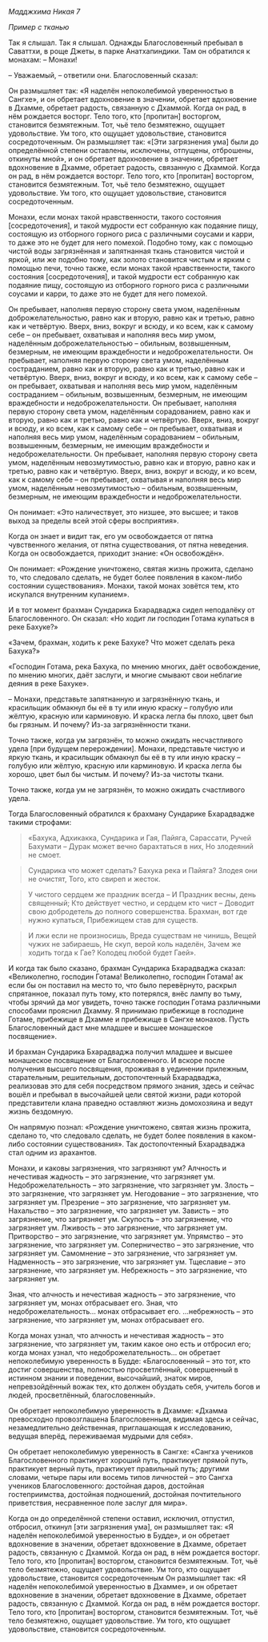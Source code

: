 *Мадджхима Никая 7*

*Пример с тканью*

Так я слышал\. Так я слышал\. Однажды Благословенный пребывал в Саваттхи, в роще Джеты, в парке Анатхапиндики\. Там он обратился к монахам: – Монахи\!

– Уважаемый, – ответили они\. Благословенный сказал:

Он размышляет так: «Я наделён непоколебимой уверенностью в Сангхе», и он обретает вдохновение в значении, обретает вдохновение в Дхамме, обретает радость, связанную с Дхаммой\. Когда он рад, в нём рождается восторг\. Тело того, кто \[пропитан\] восторгом, становится безмятежным\. Тот, чьё тело безмятежно, ощущает удовольствие\. Ум того, кто ощущает удовольствие, становится сосредоточенным\. Он размышляет так: «\[Эти загрязнения ума\] были до определённой степени оставлены, исключены, отпущены, отброшены, откинуты мной», и он обретает вдохновение в значении, обретает вдохновение в Дхамме, обретает радость, связанную с Дхаммой\. Когда он рад, в нём рождается восторг\. Тело того, кто \[пропитан\] восторгом, становится безмятежным\. Тот, чьё тело безмятежно, ощущает удовольствие\. Ум того, кто ощущает удовольствие, становится сосредоточенным\.

Монахи, если монах такой нравственности, такого состояния \[сосредоточения\], и такой мудрости ест собранную как подаяние пищу, состоящую из отборного горного риса с различными соусами и карри, то даже это не будет для него помехой\. Подобно тому, как с помощью чистой воды загрязнённая и запятнанная ткань становится чистой и яркой, или же подобно тому, как золото становится чистым и ярким с помощью печи, точно также, если монах такой нравственности, такого состояния \[сосредоточения\], и такой мудрости ест собранную как подаяние пищу, состоящую из отборного горного риса с различными соусами и карри, то даже это не будет для него помехой\.

Он пребывает, наполняя первую сторону света умом, наделённым доброжелательностью, равно как и вторую, равно как и третью, равно как и четвёртую\. Вверх, вниз, вокруг и всюду, и ко всем, как к самому себе – он пребывает, охватывая и наполняя весь мир умом, наделённым доброжелательностью – обильным, возвышенным, безмерным, не имеющим враждебности и недоброжелательности\. Он пребывает, наполняя первую сторону света умом, наделённым состраданием, равно как и вторую, равно как и третью, равно как и четвёртую\. Вверх, вниз, вокруг и всюду, и ко всем, как к самому себе – он пребывает, охватывая и наполняя весь мир умом, наделённым состраданием – обильным, возвышенным, безмерным, не имеющим враждебности и недоброжелательности\. Он пребывает, наполняя первую сторону света умом, наделённым сорадованием, равно как и вторую, равно как и третью, равно как и четвёртую\. Вверх, вниз, вокруг и всюду, и ко всем, как к самому себе – он пребывает, охватывая и наполняя весь мир умом, наделённым сорадованием – обильным, возвышенным, безмерным, не имеющим враждебности и недоброжелательности\. Он пребывает, наполняя первую сторону света умом, наделённым невозмутимостью, равно как и вторую, равно как и третью, равно как и четвёртую\. Вверх, вниз, вокруг и всюду, и ко всем, как к самому себе – он пребывает, охватывая и наполняя весь мир умом, наделённым невозмутимостью – обильным, возвышенным, безмерным, не имеющим враждебности и недоброжелательности\.

Он понимает: «Это наличествует, это низшее, это высшее; и таков выход за пределы всей этой сферы восприятия»\.

Когда он знает и видит так, его ум освобождается от пятна чувственного желания, от пятна существования, от пятна неведения\. Когда он освобождается, приходит знание: «Он освобождён»\.

Он понимает: «Рождение уничтожено, святая жизнь прожита, сделано то, что следовало сделать, не будет более появления в каком\-либо состоянии существования»\. Монахи, такой монах зовётся тем, кто искупался внутренним купанием»\.

И в тот момент брахман Сундарика Бхарадваджа сидел неподалёку от Благословенного\. Он сказал: «Но ходит ли господин Готама купаться в реке Бахуке?»

«Зачем, брахман, ходить к реке Бахуке? Что может сделать река Бахука?»

«Господин Готама, река Бахука, по мнению многих, даёт освобождение, по мнению многих, даёт заслуги, и многие смывают свои неблагие деяния в реке Бахуке»\.

– Монахи, представьте запятнанную и загрязнённую ткань, и красильщик обмакнул бы её в ту или иную краску – голубую или жёлтую, красную или карминовую\. И краска легла бы плохо, цвет был бы грязным\. И почему? Из\-за загрязнённости ткани\.

Точно также, когда ум загрязнён, то можно ожидать несчастливого удела \[при будущем перерождении\]\. Монахи, представьте чистую и яркую ткань, и красильщик обмакнул бы её в ту или иную краску – голубую или жёлтую, красную или карминовую\. И краска легла бы хорошо, цвет был бы чистым\. И почему? Из\-за чистоты ткани\.

Точно также, когда ум не загрязнён, то можно ожидать счастливого удела\.

Тогда Благословенный обратился к брахману Сундарике Бхарадвадже такими строфами:

> «Бахука, Адхикакка,
> Сундарика и Гая,
> Пайяга, Сарассати,
> Ручей Бахумати –
> Дурак может вечно барахтаться в них,
> Но злодеяний не смоет\.

> Сундарика что может сделать?
> Бахука река и Пайяга?
> Злодея они не очистят,
> Того, кто свиреп и жесток\.

> У чистого сердцем же праздник всегда –
> И Праздник весны, день священный;
> Кто действует честно, и сердцем кто чист –
> Доводит свою добродетель до полного совершенства\.
> Брахман, вот где нужно купаться,
> Прибежищем став для существ\.

> И лжи если не произносишь,
> Вреда существам не чинишь,
> Вещей чужих не забираешь,
> Не скуп, верой коль наделён,
> Зачем же ходить тогда к Гае?
> Колодец любой будет Гаей»\.

И когда так было сказано, брахман Сундарика Бхарадваджа сказал: «Великолепно, господин Готама\! Великолепно, господин Готама\! ак если бы он поставил на место то, что было перевёрнуто, раскрыл спрятанное, показал путь тому, кто потерялся, внёс лампу во тьму, чтобы зрячий да мог увидеть, точно также господин Готама различными способами прояснил Дхамму\. Я принимаю прибежище в господине Готаме, прибежище в Дхамме и прибежище в Сангхе монахов\. Пусть Благословенный даст мне младшее и высшее монашеское посвящение»\.

И брахман Сундарика Бхарадваджа получил младшее и высшее монашеское посвящение от Благословенного\. И вскоре после получения высшего посвящения, проживая в уединении прилежным, старательным, решительным, достопочтенный Бхарадваджа, реализовав это для себя посредством прямого знания, здесь и сейчас вошёл и пребывал в высочайшей цели святой жизни, ради которой представители клана праведно оставляют жизнь домохозяина и ведут жизнь бездомную\.

Он напрямую познал: «Рождение уничтожено, святая жизнь прожита, сделано то, что следовало сделать, не будет более появления в каком\-либо состоянии существования»\. Так достопочтенный Бхарадваджа стал одним из арахантов\.

Монахи, и каковы загрязнения, что загрязняют ум? Алчность и нечестивая жадность – это загрязнение, что загрязняет ум\. Недоброжелательность – это загрязнение, что загрязняет ум\. Злость – это загрязнение, что загрязняет ум\. Негодование – это загрязнение, что загрязняет ум\. Презрение – это загрязнение, что загрязняет ум\. Нахальство – это загрязнение, что загрязняет ум\. Зависть – это загрязнение, что загрязняет ум\. Скупость – это загрязнение, что загрязняет ум\. Лживость – это загрязнение, что загрязняет ум\. Притворство – это загрязнение, что загрязняет ум\. Упрямство – это загрязнение, что загрязняет ум\. Соперничество – это загрязнение, что загрязняет ум\. Самомнение – это загрязнение, что загрязняет ум\. Надменность – это загрязнение, что загрязняет ум\. Тщеславие – это загрязнение, что загрязняет ум\. Небрежность – это загрязнение, что загрязняет ум\.

Зная, что алчность и нечестивая жадность – это загрязнение, что загрязняет ум, монах отбрасывает его\. Зная, что недоброжелательность… монах отбрасывает его\.                            …небрежность – это загрязнение, что загрязняет ум, монах отбрасывает его\. 

Когда монах узнал, что алчность и нечестивая жадность – это загрязнение, что загрязняет ум, таким какое оно есть и отбросил его; когда монах узнал, что недоброжелательность…                             он обретает непоколебимую уверенность в Будде: «Благословенный – это тот, кто достиг совершенства, полностью просветлённый, совершенный в истинном знании и поведении, высочайший, знаток миров, непревзойдённый вожак тех, кто должен обуздать себя, учитель богов и людей, просветлённый, благословенный»\.

Он обретает непоколебимую уверенность в Дхамме: «Дхамма превосходно провозглашена Благословенным, видимая здесь и сейчас, незамедлительно действенная, приглашающая к исследованию, ведущая вперёд, переживаемая мудрыми для себя»\.

Он обретает непоколебимую уверенность в Сангхе: «Сангха учеников Благословенного практикует хороший путь, практикует прямой путь, практикует верный путь, практикует правильный путь; другими словами, четыре пары или восемь типов личностей – это Сангха учеников Благословенного: достойная даров, достойная гостеприимства, достойная подношений, достойная почтительного приветствия, несравненное поле заслуг для мира»\.

Когда он до определённой степени оставил, исключил, отпустил, отбросил, откинул \[эти загрязнения ума\], он размышляет так: «Я наделён непоколебимой уверенностью в Будде», и он обретает вдохновение в значении, обретает вдохновение в Дхамме, обретает радость, связанную с Дхаммой\. Когда он рад, в нём рождается восторг\. Тело того, кто \[пропитан\] восторгом, становится безмятежным\. Тот, чьё тело безмятежно, ощущает удовольствие\. Ум того, кто ощущает удовольствие, становится сосредоточенным Он размышляет так: «Я наделён непоколебимой уверенностью в Дхамме», и он обретает вдохновение в значении, обретает вдохновение в Дхамме, обретает радость, связанную с Дхаммой\. Когда он рад, в нём рождается восторг\. Тело того, кто \[пропитан\] восторгом, становится безмятежным\. Тот, чьё тело безмятежно, ощущает удовольствие\. Ум того, кто ощущает удовольствие, становится сосредоточенным\.

